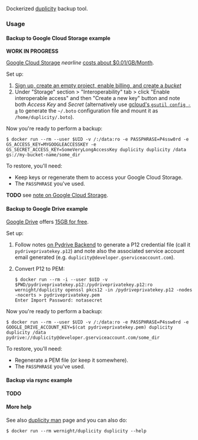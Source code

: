 Dockerized [duplicity](http://duplicity.nongnu.org/) backup tool.

### Usage

#### Backup to Google Cloud Storage example

**WORK IN PROGRESS**

[Google Cloud Storage](https://cloud.google.com/storage/) *nearline* [costs about $0.01/GB/Month](https://cloud.google.com/storage/pricing).

Set up:

  1. [Sign up, create an empty project, enable billing, and create a *bucket*](https://cloud.google.com/storage/docs/getting-started-console)
  2. Under "Storage" section > "Interoperability" tab > click "Enable interoperable access" and then "Create a new key" button and note both *Access Key*	and *Secret* (alternatively use [gcloud's `gsutil config -a`](https://cloud.google.com/storage/docs/getting-started-gsutil) to generate the `~/.boto` configuration file and mount it as `/home/duplicity/.boto`).

Now you're ready to perform a backup:

    $ docker run --rm --user $UID -v /:/data:ro -e PASSPHRASE=P4ssw0rd -e GS_ACCESS_KEY=MYGOOGLEACCESSKEY -e GS_SECRET_ACCESS_KEY=SomeVeryLongAccessKey duplicity duplicity /data gs://my-bucket-name/some_dir

To restore, you'll need:

  * Keep keys or regenerate them to access your Google Cloud Storage.
  * The `PASSPHRASE` you've used.

**TODO** see [note on Google Cloud Storage](http://duplicity.nongnu.org/duplicity.1.html#sect15).


#### Backup to Google Drive example

[Google Drive](https://drive.google.com/) offers [15GB for free](https://support.google.com/drive/answer/2375123).

Set up:

 1. Follow notes [on Pydrive Backend](http://duplicity.nongnu.org/duplicity.1.html#sect20) to generate a P12 credential file (call it `pydriveprivatekey.p12`) and note also the associated service account email generated (e.g. `duplicity@developer.gserviceaccount.com`).
 2. Convert P12 to PEM:

        $ docker run --rm -i --user $UID -v $PWD/pydriveprivatekey.p12:/pydriveprivatekey.p12:ro wernight/duplicity openssl pkcs12 -in /pydriveprivatekey.p12 -nodes -nocerts > pydriveprivatekey.pem
        Enter Import Password: notasecret

Now you're ready to perform a backup:

    $ docker run --rm --user $UID -v /:/data:ro -e PASSPHRASE=P4ssw0rd -e GOOGLE_DRIVE_ACCOUNT_KEY=$(cat pydriveprivatekey.pem) duplicity duplicity /data pydrive://duplicity@developer.gserviceaccount.com/some_dir

To restore, you'll need:

  * Regenerate a PEM file (or keep it somewhere).
  * The `PASSPHRASE` you've used.

#### Backup via rsync example

**TODO**


#### More help

See also [duplicity man](http://duplicity.nongnu.org/duplicity.1.html) page and you can also do:

    $ docker run --rm wernight/duplicity duplicity --help
